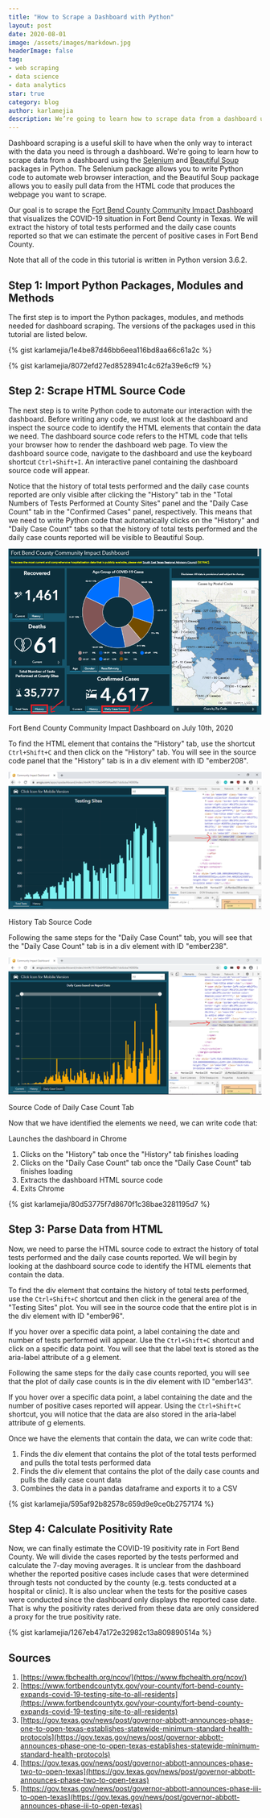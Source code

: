 ```yaml
---
title: "How to Scrape a Dashboard with Python"
layout: post
date: 2020-08-01
image: /assets/images/markdown.jpg
headerImage: false
tag:
- web scraping
- data science
- data analytics
star: true
category: blog
author: karlamejia
description: We’re going to learn how to scrape data from a dashboard using the Selenium and Beautiful Soup packages in Python.
---
```


Dashboard scraping is a useful skill to have when the only way to interact with the data you need is through a dashboard. We're going to learn how to scrape data from a dashboard using the [Selenium](https://selenium-python.readthedocs.io/) and [Beautiful Soup](https://www.crummy.com/software/BeautifulSoup/bs4/doc/) packages in Python. The Selenium package allows you to write Python code to automate web browser interaction, and the Beautiful Soup package allows you to easily pull data from the HTML code that produces the webpage you want to scrape.

Our goal is to scrape the [Fort Bend County Community Impact Dashboard](https://www.arcgis.com/apps/opsdashboard/index.html#/75133e049f584ae8b51dc6cba740009a) that visualizes the COVID-19 situation in Fort Bend County in Texas. We will extract the history of total tests performed and the daily case counts reported so that we can estimate the percent of positive cases in Fort Bend County.

Note that all of the code in this tutorial is written in Python version 3.6.2.

## Step 1: Import Python Packages, Modules and Methods
The first step is to import the Python packages, modules, and methods needed for dashboard scraping. The versions of the packages used in this tutorial are listed below.

{% gist karlamejia/1e4be87d46bb6eea116bd8aa66c61a2c %}

{% gist karlamejia/8072efd27ed8528941c4c62fa39e6cf9 %}

## Step 2: Scrape HTML Source Code
The next step is to write Python code to automate our interaction with the dashboard. Before writing any code, we must look at the dashboard and inspect the source code to identify the HTML elements that contain the data we need. The dashboard source code refers to the HTML code that tells your browser how to render the dashboard web page. To view the dashboard source code, navigate to the dashboard and use the keyboard shortcut ``Ctrl+Shift+I``. An interactive panel containing the dashboard source code will appear.

Notice that the history of total tests performed and the daily case counts reported are only visible after clicking the "History" tab in the "Total Numbers of Tests Performed at County Sites" panel and the "Daily Case Count" tab in the "Confirmed Cases" panel, respectively. This means that we need to write Python code that automatically clicks on the "History" and "Daily Case Count" tabs so that the history of total tests performed and the daily case counts reported will be visible to Beautiful Soup.

![Fort Bend County Community Impact Dashboard on July 10th, 2020](/assets/images/dashboard-overview.png)
<figcaption class="caption">Fort Bend County Community Impact Dashboard on July 10th, 2020</figcaption>

To find the HTML element that contains the "History" tab, use the shortcut ``Ctrl+Shift+C`` and then click on the "History" tab. You will see in the source code panel that the "History" tab is in a div element with ID "ember208".

![History Tab Source Code](/assets/images/history-html.png)
<figcaption class="caption">History Tab Source Code</figcaption>

Following the same steps for the "Daily Case Count" tab, you will see that the "Daily Case Count" tab is in a div element with ID "ember238".

![Source Code of Daily Case Count Tab](/assets/images/daily-case-count-html.png)
<figcaption class="caption">Source Code of Daily Case Count Tab</figcaption>

Now that we have identified the elements we need, we can write code that:

Launches the dashboard in Chrome
1. Clicks on the "History" tab once the "History" tab finishes loading
2. Clicks on the "Daily Case Count" tab once the "Daily Case Count" tab finishes loading
3. Extracts the dashboard HTML source code
4. Exits Chrome

{% gist karlamejia/80d53775f7d8670f1c38bae3281195d7 %}

## Step 3: Parse Data from HTML
Now, we need to parse the HTML source code to extract the history of total tests performed and the daily case counts reported. We will begin by looking at the dashboard source code to identify the HTML elements that contain the data.

To find the div element that contains the history of total tests performed, use the ``Ctrl+Shift+C`` shortcut and then click in the general area of the "Testing Sites" plot. You will see in the source code that the entire plot is in the div element with ID "ember96".



If you hover over a specific data point, a label containing the date and number of tests performed will appear. Use the ``Ctrl+Shift+C`` shortcut and click on a specific data point. You will see that the label text is stored as the aria-label attribute of a g element.



Following the same steps for the daily case counts reported, you will see that the plot of daily case counts is in the div element with ID "ember143".



If you hover over a specific data point, a label containing the date and the number of positive cases reported will appear. Using the ``Ctrl+Shift+C`` shortcut, you will notice that the data are also stored in the aria-label attribute of g elements.



Once we have the elements that contain the data, we can write code that:

1. Finds the div element that contains the plot of the total tests performed and pulls the total tests performed data
2. Finds the div element that contains the plot of the daily case counts and pulls the daily case count data
3. Combines the data in a pandas dataframe and exports it to a CSV

{% gist karlamejia/595af92b82578c659d9e9ce0b2757174 %}

## Step 4: Calculate Positivity Rate
Now, we can finally estimate the COVID-19 positivity rate in Fort Bend County. We will divide the cases reported by the tests performed and calculate the 7-day moving averages. It is unclear from the dashboard whether the reported positive cases include cases that were determined through tests not conducted by the county (e.g. tests conducted at a hospital or clinic). It is also unclear when the tests for the positive cases were conducted since the dashboard only displays the reported case date. That is why the positivity rates derived from these data are only considered a proxy for the true positivity rate.

{% gist karlamejia/1267eb47a172e32982c13a809890514a %}

## Sources
1. [https://www.fbchealth.org/ncov/](https://www.fbchealth.org/ncov/)
2. [https://www.fortbendcountytx.gov/your-county/fort-bend-county-expands-covid-19-testing-site-to-all-residents](https://www.fortbendcountytx.gov/your-county/fort-bend-county-expands-covid-19-testing-site-to-all-residents)
3. [https://gov.texas.gov/news/post/governor-abbott-announces-phase-one-to-open-texas-establishes-statewide-minimum-standard-health-protocols](https://gov.texas.gov/news/post/governor-abbott-announces-phase-one-to-open-texas-establishes-statewide-minimum-standard-health-protocols)
4. [https://gov.texas.gov/news/post/governor-abbott-announces-phase-two-to-open-texas](https://gov.texas.gov/news/post/governor-abbott-announces-phase-two-to-open-texas)
5. [https://gov.texas.gov/news/post/governor-abbott-announces-phase-iii-to-open-texas](https://gov.texas.gov/news/post/governor-abbott-announces-phase-iii-to-open-texas)

